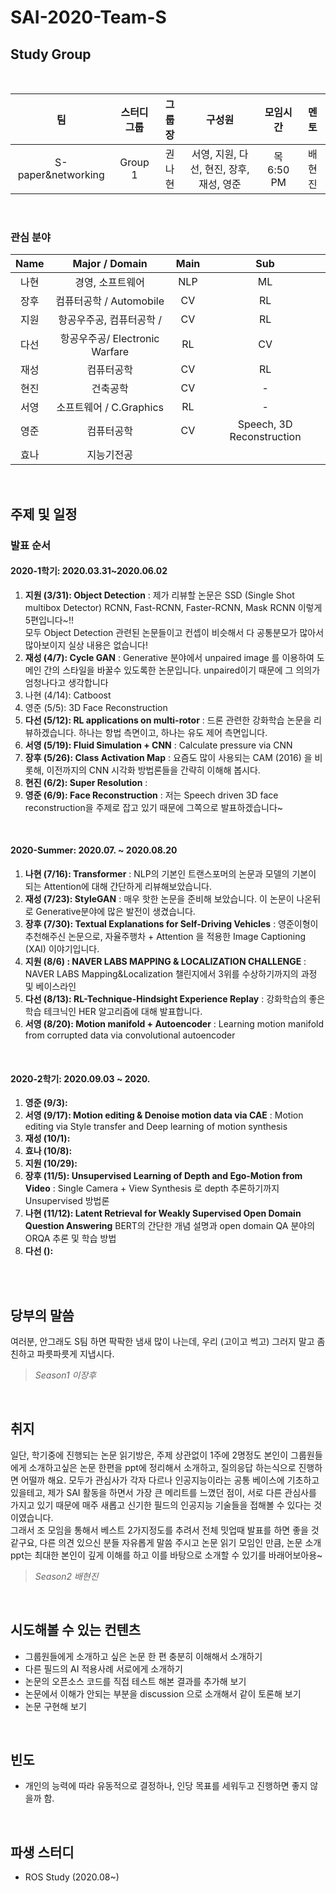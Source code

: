 # SAI-2020-Team-S

## Study Group

<br>

|    팀    | 스터디그룹 | 그룹장 | 구성원 | 모임시간 |   멘토  |
|:--------:|:---------:|:------:|:------:|:--------:|:------:|
| S-paper&networking   |   Group 1 |   권나현 | 서영, 지원, 다선, 현진, 장후, 재성, 영준  |  목 6:50 PM  | 배현진 |

<br>

### 관심 분야

|    Name  | Major / Domain    | Main |    Sub   |
|:--------:|:-----------------:|:----:|:---------:|
| 나현     | 경영, 소프트웨어         | NLP  | ML |
| 장후     | 컴퓨터공학 / Automobile | CV  | RL |
| 지원     | 항공우주공, 컴퓨터공학 /      | CV  | RL |
| 다선     | 항공우주공/ Electronic Warfare | RL  | CV |
| 재성     | 컴퓨터공학          | CV  | RL |
| 현진     | 건축공학          | CV  |  - |
| 서영     | 소프트웨어 / C.Graphics  | RL  |  - |
| 영준     | 컴퓨터공학         | CV  | Speech, 3D Reconstruction |
| 효나     | 지능기전공         |   |  |

<br>

## 주제 및 일정

### 발표 순서 <br>

#### 2020-1학기: 2020.03.31~2020.06.02

1. **지원 (3/31): Object Detection** : 제가 리뷰할 논문은 SSD (Single Shot multibox Detector) RCNN, Fast-RCNN, Faster-RCNN, Mask RCNN 이렇게 5편입니다~!! <br> 
  모두 Object Detection 관련된 논문들이고 컨셉이 비슷해서 다 공통분모가 많아서 많아보이지 실상 내용은 없습니다!
2. **재성 (4/7): Cycle GAN** : Generative 분야에서 unpaired image 를 이용하여 도메인 간의 스타일을 바꿀수 있도록한 논문입니다. unpaired이기 때문에 그 의의가 엄청나다고 생각합니다
3. 나현 (4/14): Catboost
4. 영준 (5/5): 3D Face Reconstruction
5. **다선 (5/12): RL applications on multi-rotor** : 드론 관련한 강화학습 논문을 리뷰하겠습니다. 하나는 항법 측면이고, 하나는 유도 제어 측면입니다.
6. **서영 (5/19): Fluid Simulation + CNN** : Calculate pressure via CNN 
7. **장후 (5/26): Class Activation Map** : 요즘도 많이 사용되는 CAM (2016) 을 비롯해, 이전까지의 CNN 시각화 방법론들을 간략히 이해해 봅시다.
8. **현진 (6/2): Super Resolution** :
9. **영준 (6/9): Face Reconstruction** : 저는 Speech driven 3D face reconstruction을 주제로 잡고 있기 때문에 그쪽으로 발표하겠습니다~

<br>

#### 2020-Summer: 2020.07. ~ 2020.08.20

1. **나현 (7/16): Transformer** : NLP의 기본인 트랜스포머의 논문과 모델의 기본이 되는 Attention에 대해 간단하게 리뷰해보았습니다.
2. **재성 (7/23): StyleGAN** : 매우 핫한 논문을 준비해 보았습니다. 이 논문이 나온뒤로 Generative분야에 많은 발전이 생겼습니다. 
3. **장후 (7/30): Textual Explanations for Self-Driving Vehicles** : 영준이형이 추천해주신 논문으로, 자율주행차 + Attention 을 적용한 Image Captioning (XAI) 이야기입니다.
4. **지원 (8/6) : NAVER LABS MAPPING & LOCALIZATION CHALLENGE** : NAVER LABS Mapping&Localization 챌린지에서 3위를 수상하기까지의 과정 및 베이스라인 
5. **다선 (8/13): RL-Technique-Hindsight Experience Replay** : 강화학습의 좋은 학습 테크닉인 HER 알고리즘에 대해 발표합니다.
6. **서영 (8/20): Motion manifold + Autoencoder** : Learning motion manifold from corrupted data via convolutional autoencoder

<br>

#### 2020-2학기: 2020.09.03 ~ 2020.

1. **영준 (9/3):**
2. **서영 (9/17): Motion editing & Denoise motion data via CAE** : Motion editing via Style transfer and Deep learning of motion synthesis
3. **재성 (10/1):**
4. **효나 (10/8):**
5. **지원 (10/29):**
6. **장후 (11/5): Unsupervised Learning of Depth and Ego-Motion from Video** : Single Camera + View Synthesis 로 depth 추론하기까지 Unsupervised 방법론
7. **나현 (11/12): Latent Retrieval for Weakly Supervised Open Domain Question Answering** BERT의 간단한 개념 설명과 open domain QA 분야의 ORQA 추론 및 학습 방법 
8. **다선 ():**

<br>
<br>


## 당부의 말씀

여러분, 안그래도 S팀 하면 팍팍한 냄새 많이 나는데, 우리 (고이고 썩고) 그러지 말고 좀 친하고 파릇파릇게 지냅시다. <br>

> *Season1 이장후*

<br>

## 취지

일단, 학기중에 진행되는 논문 읽기방은, 주제 상관없이 1주에 2명정도 본인이 그룹원들에게 소개하고싶은 논문 한편을 ppt에 정리해서 소개하고, 질의응답 하는식으로 진행하면 어떨까 해요. 모두가 관심사가 각자 다르나 인공지능이라는 공통 베이스에 기초하고 있을테고, 제가 SAI 활동을 하면서 가장 큰 메리트를 느꼈던 점이, 서로 다른 관심사를 가지고 있기 때문에 매주 새롭고 신기한 필드의 인공지능 기술들을 접해볼 수 있다는 것이였습니다. <br>
그래서 조 모임을 통해서 베스트 2가지정도를 추려서 전체 밋업때 발표를 하면 좋을 것 같구요, 다른 의견 있으신 분들 자유롭게 말씀 주시고 논문 읽기 모임인 만큼, 논문 소개 ppt는 최대한 본인이 깊게 이해를 하고 이를 바탕으로 소개할 수 있기를 바래어보아용~  <br>

> *Season2 배현진*

<br>

## 시도해볼 수 있는 컨텐츠

- 그룹원들에게 소개하고 싶은 논문 한 편 충분히 이해해서 소개하기
- 다른 필드의 AI 적용사례 서로에게 소개하기
- 논문의 오픈소스 코드를 직접 테스트 해본 결과를 추가해 보기
- 논문에서 이해가 안되는 부분을 discussion 으로 소개해서 같이 토론해 보기
- 논문 구현해 보기

<br>

## 빈도

- 개인의 능력에 따라 유동적으로 결정하나, 인당 목표를 세워두고 진행하면 좋지 않을까 함.

<br>

## 파생 스터디

- ROS Study (2020.08~)
